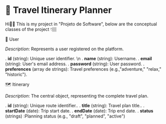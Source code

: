 # 🧭 Travel Itinerary Planner

Hi👋🏽 This is my project in "Projeto de Software", below are the conceptual classes of the project 👇🏽

👤 User

*Description*: Represents a user registered on the platform.

. **id** (string): Unique user identifier. \n
. **name** (string): Username.
. **email** (string): User's email address.
. **password** (string): User password.
. **preferences** (array de strings): Travel preferences (e.g.,"adventure," "relax," "historic").

🗺️ Itinerary

*Description*: The central object, representing the complete travel plan.

. **id** (string): Unique route identifier..
. **title** (string): Travel plan title..
. **startDate** (date): Trip start date.
. **endDate** (date): Trip end date.
. **status** (strings) :Planning status (e.g., "draft", "planned", "active")
